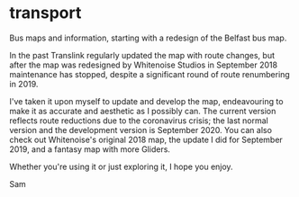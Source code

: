 # transport
Bus maps and information, starting with a redesign of the Belfast bus map.

In the past Translink regularly updated the map with route changes, but after the map was redesigned by Whitenoise Studios in September 2018 maintenance has stopped, despite a significant round of route renumbering in 2019. 

I've taken it upon myself to update and develop the map, endeavouring to make it as accurate and aesthetic as I possibly can. The current version reflects route reductions due to the coronavirus crisis; the last normal version and the development version is September 2020. You can also check out Whitenoise's original 2018 map, the update I did for September 2019, and a fantasy map with more Gliders.

Whether you're using it or just exploring it, I hope you enjoy.

Sam
